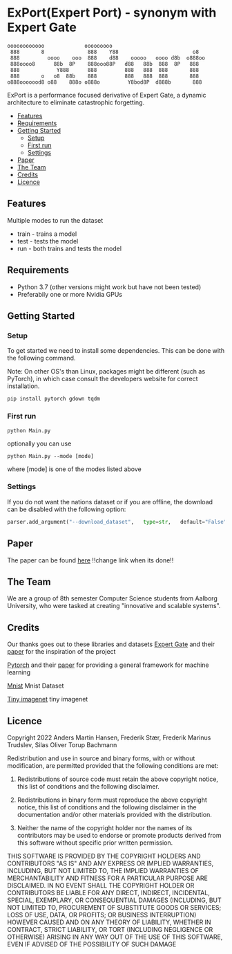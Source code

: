 # ExPort(Expert Port) - synonym with Expert Gate

```
oooooooooooo             ooooooooo                               
 888       8              888    Y88                        o8   
 888         oooo    ooo  888    d88    ooooo   oooo d8b  o888oo 
 888oooo8      88b  8P    888ooo88P   d88   88b  888  8P   888   
 888            Y888      888         888   888  888       888   
 888       o   o8  88b    888         888   888  888       888   
o888ooooood8 o88    888o o888o         Y8bod8P  d888b       888
```
                                                                 
                                                           
                                                           
                                                           

ExPort is a performance focused derivative of Expert Gate, a dynamic architecture to eliminate catastrophic forgetting.

<!-- toc -->

- [Features](#features)
- [Requirements](#requirements)
- [Getting Started](#getting-started)
    - [Setup](#setup)
    - [First run](#first-run)
    - [Settings](#settings)
- [Paper](#paper)
- [The Team](#the-team)
- [Credits](#credits)
- [Licence](#licence)

<!-- tocstop -->

## Features
Multiple modes to run the dataset
   - train - trains a model
   - test  - tests the model
   - run   - both trains and tests the model

## Requirements
   - Python 3.7 (other versions might work but have not been tested)
   - Preferabily one or more Nvidia GPUs


## Getting Started

### Setup
To get started we need to install some dependencies. This can be done with the following command.

Note: On other OS's than Linux, packages might be different (such as PyTorch), in which case consult the developers website for correct installation.

```
pip install pytorch gdown tqdm
```


### First run
```
python Main.py
```

optionally you can use 

```
python Main.py --mode [mode]
```

where [mode] is one of the modes listed above


### Settings

If you do not want the nations dataset or if you are offline, the download can be disabled with the following option:
```python
parser.add_argument("--download_dataset",	type=str,	default="False",	help="Whether to (re-)download dataset")
```

## Paper
The paper can be found [here](https://www.overleaf.com/project/63fc8b9ca583b9a9ad6e04fc) !!change link when its done!!

## The Team
We are a group of 8th semester Computer Science students from Aalborg University, who were tasked at creating "innovative and scalable systems".

## Credits
Our thanks goes out to these libraries and datasets
[Expert Gate](https://github.com/rahafaljundi/Expert-Gate) and their [paper](https://arxiv.org/pdf/1611.06194.pdf) for the inspiration of the project

[Pytorch](https://github.com/pytorch/pytorch) and their [paper](https://arxiv.org/abs/1912.01703) for providing a general framework for machine learning

[Mnist](https://drive.google.com/uc?id=1F6xICWB2ZqUouf274xJViMmMvLKC39fA) Mnist Dataset

[Tiny imagenet](http://cs231n.stanford.edu/tiny-imagenet-200.zip) tiny imagenet



## Licence
Copyright 2022 Anders Martin Hansen, Frederik Stær, Frederik Marinus Trudslev, Silas Oliver Torup Bachmann

Redistribution and use in source and binary forms, with or without modification, are permitted provided that the following conditions are met:

1. Redistributions of source code must retain the above copyright notice, this list of conditions and the following disclaimer.

2. Redistributions in binary form must reproduce the above copyright notice, this list of conditions and the following disclaimer in the documentation and/or other materials provided with the distribution.

3. Neither the name of the copyright holder nor the names of its contributors may be used to endorse or promote products derived from this software without specific prior written permission.

THIS SOFTWARE IS PROVIDED BY THE COPYRIGHT HOLDERS AND CONTRIBUTORS "AS IS" AND ANY EXPRESS OR IMPLIED WARRANTIES, INCLUDING, BUT NOT LIMITED TO, THE IMPLIED WARRANTIES OF MERCHANTABILITY AND FITNESS FOR A PARTICULAR PURPOSE ARE DISCLAIMED. IN NO EVENT SHALL THE COPYRIGHT HOLDER OR CONTRIBUTORS BE LIABLE FOR ANY DIRECT, INDIRECT, INCIDENTAL, SPECIAL, EXEMPLARY, OR CONSEQUENTIAL DAMAGES (INCLUDING, BUT NOT LIMITED TO, PROCUREMENT OF SUBSTITUTE GOODS OR SERVICES; LOSS OF USE, DATA, OR PROFITS; OR BUSINESS INTERRUPTION) HOWEVER CAUSED AND ON ANY THEORY OF LIABILITY, WHETHER IN CONTRACT, STRICT LIABILITY, OR TORT (INCLUDING NEGLIGENCE OR OTHERWISE) ARISING IN ANY WAY OUT OF THE USE OF THIS SOFTWARE, EVEN IF ADVISED OF THE POSSIBILITY OF SUCH DAMAGE
